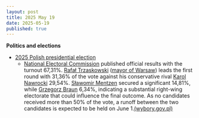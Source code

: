 ```yaml
---
layout: post
title: 2025 May 19
date: 2025-05-19
published: true
---
```



**Politics and elections**

* [2025 Polish presidential election](https://en.wikipedia.org/wiki/2025_Polish_presidential_election "2025 Polish presidential election")
  + [National Electoral Commission](https://en.wikipedia.org/wiki/National_Electoral_Commission_%28Poland%29 "National Electoral Commission (Poland)") published official results with the turnout 67,31%. [Rafał Trzaskowski](https://en.wikipedia.org/wiki/Rafa%C5%82_Trzaskowski "Rafał Trzaskowski") ([mayor of Warsaw](https://en.wikipedia.org/wiki/List_of_city_mayors_of_Warsaw "List of city mayors of Warsaw")) leads the first round with 31,36% of the vote against his conservative rival [Karol Nawrocki](https://en.wikipedia.org/wiki/Karol_Nawrocki "Karol Nawrocki") 29,54%. [Sławomir Mentzen](https://en.wikipedia.org/wiki/S%C5%82awomir_Mentzen "Sławomir Mentzen") secured a significant 14,81%, while [Grzegorz Braun](https://en.wikipedia.org/wiki/Grzegorz_Braun "Grzegorz Braun") 6,34%, indicating a substantial right-wing electorate that could influence the final outcome. As no candidates received more than 50% of the vote, a runoff between the two candidates is expected to be held on June 1.[(wybory.gov.pl)](https://wybory.gov.pl/prezydent2025/en/wynik/pl)
